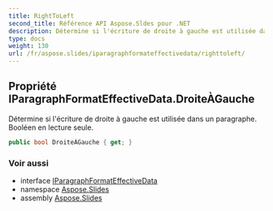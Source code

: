 ```yaml
---
title: RightToLeft
second_title: Référence API Aspose.Sldes pour .NET
description: Détermine si l'écriture de droite à gauche est utilisée dans un paragraphe. Booléen en lecture seule.
type: docs
weight: 130
url: /fr/aspose.slides/iparagraphformateffectivedata/righttoleft/
---
```


## Propriété IParagraphFormatEffectiveData.DroiteÀGauche

Détermine si l'écriture de droite à gauche est utilisée dans un paragraphe. Booléen en lecture seule.

```csharp
public bool DroiteÀGauche { get; }
```

### Voir aussi

* interface [IParagraphFormatEffectiveData](../../iparagraphformateffectivedata)
* namespace [Aspose.Slides](../../iparagraphformateffectivedata)
* assembly [Aspose.Slides](../../../)

<!-- NE PAS ÉDITER : généré par xmldocmd pour Aspose.Slides.dll -->